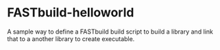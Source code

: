 # FASTbuild-helloworld
A sample way to define a FASTbuild build script to build a library and link that to a another library to create executable.
